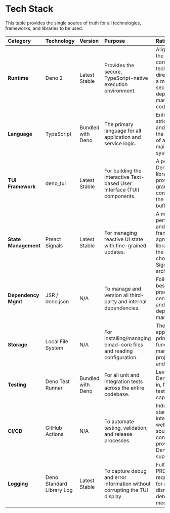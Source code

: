 # **Tech Stack**

This table provides the single source of truth for all technologies, frameworks, and libraries to be used.

| Category | Technology | Version | Purpose | Rationale |
| :---- | :---- | :---- | :---- | :---- |
| **Runtime** | Deno 2 | Latest Stable | Provides the secure, TypeScript-native execution environment. | Aligns with the PRD's core technical direction for a modern, secure, and dependency-managed codebase. |
| **Language** | TypeScript | Bundled with Deno | The primary language for all application and service logic. | Enforces strict typing and enables the creation of a robust, maintainable system. |
| **TUI Framework** | deno\_tui | Latest Stable | For building the interactive Text-based User Interface (TUI) components. | A powerful, Deno-native library that provides granular control over the terminal buffer. |
| **State Management** | Preact Signals | Latest Stable | For managing reactive UI state with fine-grained updates. | A mature, performant, and framework-agnostic library that is the ideal choice for a Signal-based architecture. |
| **Dependency Mgmt** | JSR / deno.json | N/A | To manage and version all third-party and internal dependencies. | Follows Deno best practices for centralized and explicit dependency management. |
| **Storage** | Local File System | N/A | For installing/managing bmad-core files and reading configuration. | The application's primary function is to manage local project files and state. |
| **Testing** | Deno Test Runner | Bundled with Deno | For all unit and integration tests across the entire codebase. | Leverages Deno's built-in, first-class testing capabilities. |
| **CI/CD** | GitHub Actions | N/A | To automate testing, validation, and release processes. | Industry standard, integrates well with source control, and provides Deno support. |
| **Logging** | Deno Standard Library Log | Latest Stable | To capture debug and error information without corrupting the TUI display. | Fulfills the PRD requirement for a non-disruptive debugging mechanism. |
